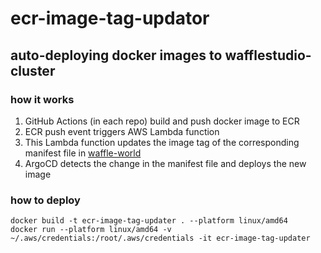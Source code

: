 # ecr-image-tag-updator
## auto-deploying docker images to wafflestudio-cluster

### how it works
1. GitHub Actions (in each repo) build and push docker image to ECR
2. ECR push event triggers AWS Lambda function
3. This Lambda function updates the image tag of the corresponding manifest file in [waffle-world](https://github.com/wafflestudio/waffle-world)
4. ArgoCD detects the change in the manifest file and deploys the new image

### how to deploy
```
docker build -t ecr-image-tag-updater . --platform linux/amd64
docker run --platform linux/amd64 -v ~/.aws/credentials:/root/.aws/credentials -it ecr-image-tag-updater
```
